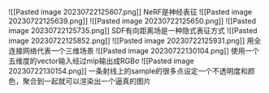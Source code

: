 ![[Pasted image 20230722125607.png]]
NeRF是神经表征
![[Pasted image 20230722125639.png]]
![[Pasted image 20230722125650.png]]
![[Pasted image 20230722125735.png]]
SDF有向距离场是一种隐式表征方式
![[Pasted image 20230722125852.png]]
![[Pasted image 20230722125931.png]]
用全连接网络代表一个三维场景
![[Pasted image 20230722130104.png]]
使用一个五维度的vector输入经过mlp输出成RGBσ
![[Pasted image 20230722130154.png]]
一条射线上的sample的很多点设定一个不透明度和颜色，聚合到一起就可以渲染出一个逼真的图片

